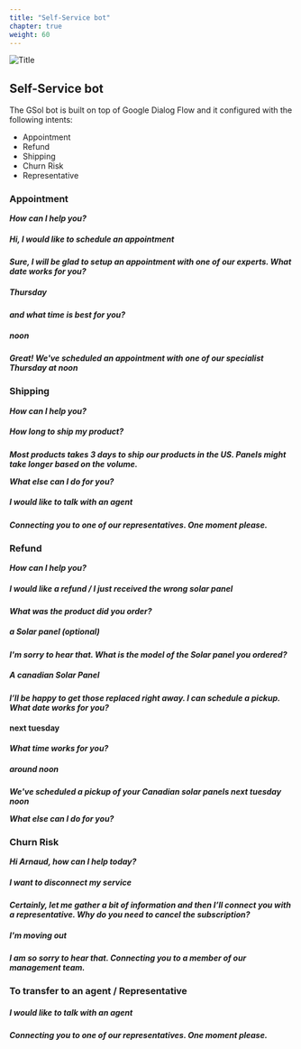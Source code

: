 ```yaml
---
title: "Self-Service bot"
chapter: true
weight: 60
---
```


![Title](/images/Login.PNG)

## Self-Service bot

The GSol bot is built on top of Google Dialog Flow and it configured with the following intents:

- Appointment
- Refund
- Shipping
- Churn Risk
- Representative


### Appointment

***How can I help you?***

##### Hi, I would like to schedule an appointment

***Sure, I will be glad to setup an appointment with one of our experts. What date works for you?***

##### Thursday

***and what time is best for you?***

##### noon

***Great! We've scheduled an appointment with one of our specialist Thursday at noon***


### Shipping

***How can I help you?***

##### How long to ship my product?

***Most products takes 3 days to ship our products in the US. Panels might take longer based on the volume.***

***What else can I do for you?***

##### I would like to talk with an agent

***Connecting you to one of our representatives. One moment please.***

 

### Refund

***How can I help you?***

##### I would like a refund / I just received the wrong solar panel

***What was the product did you order?***

##### a Solar panel (optional)

***I'm sorry to hear that. What is the model of the Solar panel you ordered?***

##### A canadian Solar Panel

***I’ll be happy to get those replaced right away. I can schedule a pickup. What date works for you?***

#### next tuesday

***What time works for you?***

##### around noon

***We've scheduled a pickup of your Canadian solar panels next tuesday noon***

***What else can I do for you?***


### Churn Risk

***Hi Arnaud, how can I help today?***

##### I want to disconnect my service

***Certainly, let me gather a bit of information and then I’ll connect you with a representative. Why do you need to cancel the subscription?***

##### I'm moving out

***I am so sorry to hear that. Connecting you to a member of our management team.***

 

### To transfer to an agent / Representative

##### I would like to talk with an agent

***Connecting you to one of our representatives. One moment please.***
